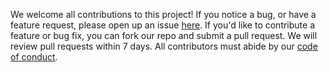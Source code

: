 We welcome all contributions to this project! If you notice a bug, or have a feature request, please open up an issue [here](https://github.com/UBC-MDS/DSCI524_Group8/issues). If you'd like to contribute a feature or bug fix, you can fork our repo and submit a pull request. We will review pull requests within 7 days. All contributors must abide by our [code of conduct](https://github.com/UBC-MDS/DSCI524_Group8/blob/main/code-of-conduct.md).
